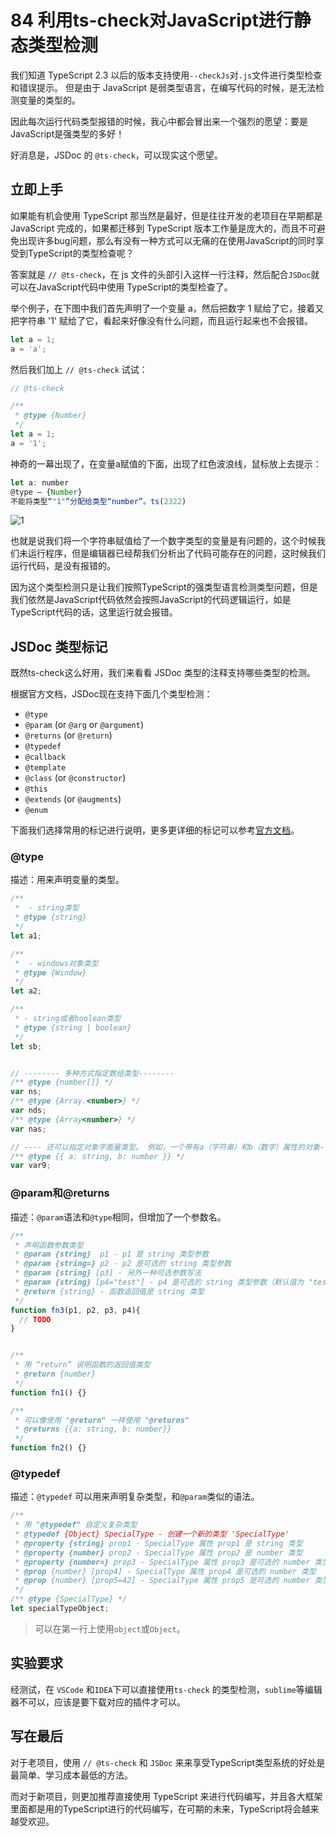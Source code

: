 # 84 利用ts-check对JavaScript进行静态类型检测

我们知道 TypeScript 2.3 以后的版本支持使用`--checkJs`对`.js`文件进行类型检查和错误提示。 但是由于 JavaScript 是弱类型语言，在编写代码的时候，是无法检测变量的类型的。

因此每次运行代码类型报错的时候，我心中都会冒出来一个强烈的愿望：要是 JavaScript是强类型的多好！

好消息是，JSDoc 的 `@ts-check`，可以现实这个愿望。

## 立即上手

如果能有机会使用 TypeScript 那当然是最好，但是往往开发的老项目在早期都是 JavaScript 完成的，如果都迁移到 TypeScript 版本工作量是庞大的，而且不可避免出现许多bug问题，那么有没有一种方式可以无痛的在使用JavaScript的同时享受到TypeScript的类型检查呢？

答案就是 `// @ts-check`，在 js 文件的头部引入这样一行注释，然后配合`JSDoc`就可以在JavaScript代码中使用 TypeScript的类型检查了。

举个例子，在下图中我们首先声明了一个变量 a，然后把数字 1 赋给了它，接着又把字符串 '1' 赋给了它，看起来好像没有什么问题，而且运行起来也不会报错。

```javascript
let a = 1;
a = 'a';
```

然后我们加上 `// @ts-check` 试试：

```javascript
// @ts-check

/**
 * @type {Number}
 */
let a = 1;
a = '1';
```

神奇的一幕出现了，在变量a赋值的下面，出现了红色波浪线，鼠标放上去提示：

```javascript
let a: number
@type — {Number}
不能将类型“"1"”分配给类型“number”。ts(2322)
```

![1](https://user-images.githubusercontent.com/23518990/70406434-a92fc080-1a7b-11ea-896f-2c286548ea8b.png)

也就是说我们将一个字符串赋值给了一个数字类型的变量是有问题的，这个时候我们未运行程序，但是编辑器已经帮我们分析出了代码可能存在的问题，这时候我们运行代码，是没有报错的。

因为这个类型检测只是让我们按照TypeScript的强类型语言检测类型问题，但是我们依然是JavaScript代码依然会按照JavaScript的代码逻辑运行，如是TypeScript代码的话，这里运行就会报错。

## JSDoc 类型标记

既然ts-check这么好用，我们来看看 JSDoc 类型的注释支持哪些类型的检测。

根据官方文档，JSDoc现在支持下面几个类型检测：

* `@type`
* `@param` \(or `@arg` or `@argument`\)
* `@returns` \(or `@return`\)
* `@typedef`
* `@callback`
* `@template`
* `@class` \(or `@constructor`\)
* `@this`
* `@extends` \(or `@augments`\)
* `@enum`

下面我们选择常用的标记进行说明，更多更详细的标记可以参考[官方文档](https://www.tslang.cn/docs/handbook/type-checking-javascript-files.html%20)。

### @type

描述：用来声明变量的类型。

```javascript
/** 
 *  - string类型
 * @type {string}
 */
let a1;

/** 
 *  - windows对象类型
 * @type {Window}
 */
let a2;

/** 
 * - string或者boolean类型
 * @type {string | boolean}
 */
let sb;


// -------- 多种方式指定数组类型--------
/** @type {number[]} */
var ns;
/** @type {Array.<number>} */
var nds;
/** @type {Array<number>} */
var nas;

// ---- 还可以指定对象字面量类型。 例如，一个带有a（字符串）和b（数字）属性的对象---
/** @type {{ a: string, b: number }} */
var var9;
```

### @param和@returns

描述：`@param`语法和`@type`相同，但增加了一个参数名。

```javascript
/**
 * 声明函数参数类型
 * @param {string}  p1 - p1 是 string 类型参数
 * @param {string=} p2 - p2 是可选的 string 类型参数
 * @param {string} [p3] - 另外一种可选参数写法
 * @param {string} [p4="test"] - p4 是可选的 string 类型参数（默认值为 "test"）
 * @return {string} - 函数返回值是 string 类型
 */
function fn3(p1, p2, p3, p4){
  // TODO
}


/**
 * 用 “return” 说明函数的返回值类型
 * @return {number}
 */
function fn1() {}

/**
 * 可以像使用 "@return" 一样使用 "@returns"
 * @returns {{a: string, b: number}}
 */
function fn2() {}
```

### @typedef

描述：`@typedef` 可以用来声明复杂类型，和`@param`类似的语法。

```javascript
/**
 * 用 "@typedef" 自定义复杂类型
 * @typedef {Object} SpecialType - 创建一个新的类型 'SpecialType'
 * @property {string} prop1 - SpecialType 属性 prop1 是 string 类型
 * @property {number} prop2 - SpecialType 属性 prop2 是 number 类型
 * @property {number=} prop3 - SpecialType 属性 prop3 是可选的 number 类型
 * @prop {number} [prop4] - SpecialType 属性 prop4 是可选的 number 类型
 * @prop {number} [prop5=42] - SpecialType 属性 prop5 是可选的 number 类型（默认值 42））
 */
/** @type {SpecialType} */
let specialTypeObject;
```

> 可以在第一行上使用`object`或`Object`。

## 实验要求

经测试，在 `VSCode` 和`IDEA`下可以直接使用`ts-check` 的类型检测，`sublime`等编辑器不可以，应该是要下载对应的插件才可以。

## 写在最后

对于老项目，使用 `// @ts-check` 和 `JSDoc` 来来享受TypeScript类型系统的好处是最简单、学习成本最低的方法。

而对于新项目，则更加推荐直接使用 TypeScript 来进行代码编写，并且各大框架里面都是用的TypeScript进行的代码编写，在可期的未来，TypeScript将会越来越受欢迎。

